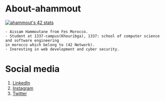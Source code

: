 # About-ahammout

[![ahammout's 42 stats](https://badge.mediaplus.ma/binary/ahammout)](https://github.com/oakoudad/badge42)
```
- Aissam Hammoutane from Fes Morocco.
- Student at 1337-campus(Khouribga), 1337: school of computer science and software engineering
in morocco which belong to (42 Network).
- Ineresting in web development and cyber security.
```
# Social media

<ol>
  <li> <a href ="https://www.linkedin.com/in/aissam-hammoutane-9968341b8/">LinkedIn</a></li>
  <li> <a href ="https://www.instagram.com/aissam_hammoutane/?hl=en">Instagram</a></li>
  <li> <a href ="https://twitter.com/Archer_4l554lYl">Twitter</a></li>
</ol>
